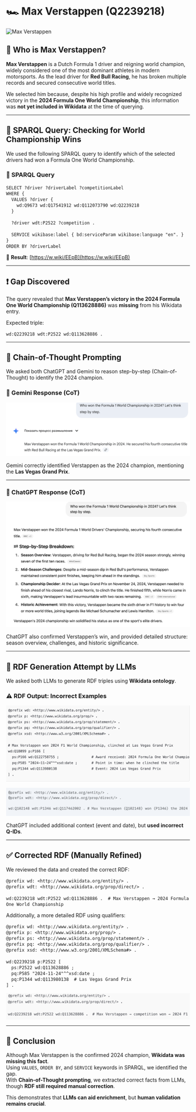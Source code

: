 # 🏎️ Max Verstappen (Q2239218)

![Max Verstappen](assets/images/verstappen.jpg)

## 👤 Who is Max Verstappen?

**Max Verstappen** is a Dutch Formula 1 driver and reigning world champion, widely considered one of the most dominant athletes in modern motorsports. As the lead driver for **Red Bull Racing**, he has broken multiple records and secured consecutive world titles.

We selected him because, despite his high profile and widely recognized victory in the **2024 Formula One World Championship**, this information was **not yet included in Wikidata** at the time of querying.

---

## 🧪 SPARQL Query: Checking for World Championship Wins

We used the following SPARQL query to identify which of the selected drivers had won a Formula One World Championship.

### 📄 SPARQL Query

```sparql
SELECT ?driver ?driverLabel ?competitionLabel
WHERE {
  VALUES ?driver {
    wd:Q9673 wd:Q17541912 wd:Q112073790 wd:Q2239218
  }

  ?driver wdt:P2522 ?competition .

  SERVICE wikibase:label { bd:serviceParam wikibase:language "en". }
}
ORDER BY ?driverLabel
```

📎 **Result**: [https://w.wiki/EEpB](https://w.wiki/EEpB)

---

## ❗ Gap Discovered

The query revealed that **Max Verstappen’s victory in the 2024 Formula One World Championship (Q113628886)** was **missing** from his Wikidata entry.

Expected triple:

```turtle
wd:Q2239218 wdt:P2522 wd:Q113628886 .
```

---

## 🧠 Chain-of-Thought Prompting

We asked both ChatGPT and Gemini to reason step-by-step (Chain-of-Thought) to identify the 2024 champion.

### 💬 Gemini Response (CoT)

![Gemini CoT](assets/images/Gemini_Max.png)

Gemini correctly identified Verstappen as the 2024 champion, mentioning the **Las Vegas Grand Prix**.

---

### 💬 ChatGPT Response (CoT)

![ChatGPT CoT](assets/images/GPT_Max.png)

ChatGPT also confirmed Verstappen’s win, and provided detailed structure: season overview, challenges, and historic significance.

---

## 🧱 RDF Generation Attempt by LLMs

We asked both LLMs to generate RDF triples using **Wikidata ontology**.

### ⚠️ RDF Output: Incorrect Examples

![Incorrect RDF - Gemini](assets/images/rdf_incorrect5.png)

![Incorrect RDF - ChatGPT](assets/images/rdf_incorrect6.png)

ChatGPT included additional context (event and date), but **used incorrect Q-IDs**.

---

## ✅ Corrected RDF (Manually Refined)

We reviewed the data and created the correct RDF:

```turtle
@prefix wd: <http://www.wikidata.org/entity/> .
@prefix wdt: <http://www.wikidata.org/prop/direct/> .

wd:Q2239218 wdt:P2522 wd:Q113628886 .  # Max Verstappen → 2024 Formula One World Championship
```

Additionally, a more detailed RDF using qualifiers:

```turtle
@prefix wd: <http://www.wikidata.org/entity/> .
@prefix p: <http://www.wikidata.org/prop/> .
@prefix ps: <http://www.wikidata.org/prop/statement/> .
@prefix pq: <http://www.wikidata.org/prop/qualifier/> .
@prefix xsd: <http://www.w3.org/2001/XMLSchema#> .

wd:Q2239218 p:P2522 [
  ps:P2522 wd:Q113628886 ;
  pq:P585 "2024-11-24"^^xsd:date ;
  pq:P1344 wd:Q113980138  # Las Vegas Grand Prix
] .
```

![Correct RDF Screenshot](assets/images/rdf_final_correct3.png)

---

## 📌 Conclusion

Although Max Verstappen is the confirmed 2024 champion, **Wikidata was missing this fact**.  
Using `VALUES`, `ORDER BY`, and `SERVICE` keywords in SPARQL, we identified the gap.  
With **Chain-of-Thought prompting**, we extracted correct facts from LLMs, though **RDF still required manual correction**.

This demonstrates that **LLMs can aid enrichment**, but **human validation remains crucial**.
